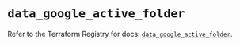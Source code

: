# `data_google_active_folder`

Refer to the Terraform Registry for docs: [`data_google_active_folder`](https://registry.terraform.io/providers/hashicorp/google/6.9.0/docs/data-sources/active_folder).
